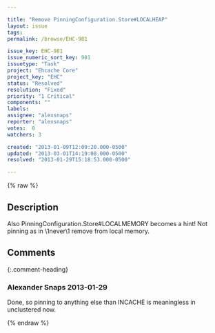 ```yaml
---

title: "Remove PinningConfiguration.Store#LOCALHEAP"
layout: issue
tags: 
permalink: /browse/EHC-981

issue_key: EHC-981
issue_numeric_sort_key: 981
issuetype: "Task"
project: "Ehcache Core"
project_key: "EHC"
status: "Resolved"
resolution: "Fixed"
priority: "1 Critical"
components: ""
labels: 
assignee: "alexsnaps"
reporter: "alexsnaps"
votes:  0
watchers: 3

created: "2013-01-09T12:09:20.000-0500"
updated: "2013-03-01T14:19:08.000-0500"
resolved: "2013-01-29T15:18:53.000-0500"

---
```




{% raw %}



## Description

<div markdown="1" class="description">

Also PinningConfiguration.Store#LOCALMEMORY becomes a hint! Not pinning as in \1never\1 remove from local memory. 

</div>

## Comments


{:.comment-heading}
### **Alexander Snaps** <span class="date">2013-01-29</span>

<div markdown="1" class="comment">

Done, so pinning to anything else than INCACHE is meaningless in unclustered now.

</div>



{% endraw %}
